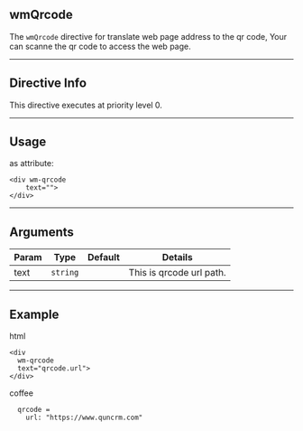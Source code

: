 ## wmQrcode
The `wmQrcode` directive for translate web page address to the qr code, Your can scanne the qr code to access the web page.

---

## Directive Info
This directive executes at priority level 0.

---

## Usage
as attribute:
```
<div wm-qrcode
    text="">
</div>
```

---

## Arguments
Param | Type | Default | Details
----- | ---- | ------ | ----
text | `string`  |      | This is qrcode url path.

---

## Example
html
```
<div 
  wm-qrcode
  text="qrcode.url">
</div>
```

coffee
```
  qrcode =
    url: "https://www.quncrm.com"
```
